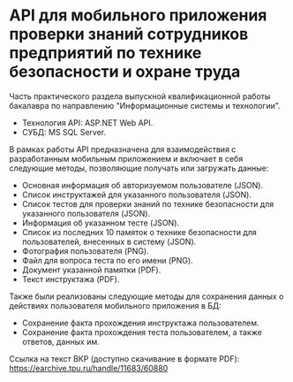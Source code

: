 # API для мобильного приложения проверки знаний сотрудников предприятий по технике безопасности и охране труда

Часть практического раздела выпускной квалификационной работы бакалавра по направлению "Информационные системы и технологии".

- Технология API: ASP.NET Web API.
- СУБД: MS SQL Server.

В рамках работы API предназначена для взаимодействия с разработанным мобильным приложением и включает в себя следующие методы, позволяющие получать или загружать данные:
- Основная информация об авторизуемом пользователе (JSON).
- Список инструктажей для указанного пользователя (JSON).
- Список тестов для проверки знаний по технике безопасности для указанного пользователя (JSON).
- Информация об указанном тесте (JSON).
- Список из последних 10 памяток о технике безопасности для пользователей, внесенных в систему (JSON).
- Фотография пользователя (PNG).
- Файл для вопроса теста по его имени (PNG).
- Документ указанной памятки (PDF).
- Текст инструктажа (PDF).

Также были реализованы следующие методы для сохранения данных о действиях пользователя мобильного приложения в БД:
- Сохранение факта прохождения инструктажа пользователем.
- Сохранение факта прохождения теста пользователем, а также ответов, данных им.

Ссылка на текст ВКР (доступно скачивание в формате PDF):
https://earchive.tpu.ru/handle/11683/60880
